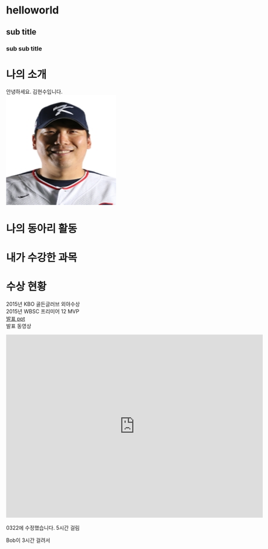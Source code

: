 # helloworld
## sub title
### sub sub title

# 나의 소개
안녕하세요. 김현수입니다. <br>
<img src="1.jpg" width="300" height="300"> <br>
# 나의 동아리 활동

# 내가 수강한 과목

# 수상 현황
2015년 KBO 골든글러브 외야수상 <br>
2015년 WBSC 프리미어 12 MVP <br>
[발표 ppt](/presentation.pptx) <br>
발표 동영상<br>
<iframe width="700" height="500" src="https://www.youtube.com/embed/Km71Rr9K-Bw" title="NewJeans (뉴진스) &#39;Ditto&#39; Performance Video" frameborder="0" allow="accelerometer; autoplay; clipboard-write; encrypted-media; gyroscope; picture-in-picture; web-share" allowfullscreen></iframe>

0322에 수정했습니다. 5시간 걸림

Bob이 3시간 걸려서 
